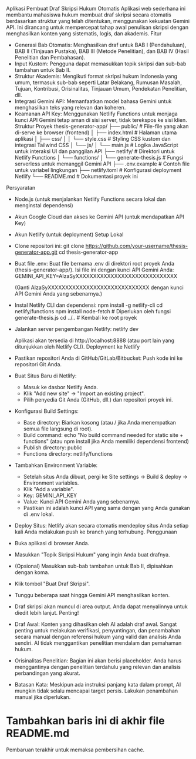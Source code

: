 Aplikasi Pembuat Draf Skripsi Hukum Otomatis
Aplikasi web sederhana ini membantu mahasiswa hukum membuat draf skripsi secara otomatis berdasarkan struktur yang telah ditentukan, menggunakan kekuatan Gemini API. Ini dirancang untuk mempercepat tahap awal penulisan skripsi dengan menghasilkan konten yang sistematis, logis, dan akademis.
Fitur
 * Generasi Bab Otomatis: Menghasilkan draf untuk BAB I (Pendahuluan), BAB II (Tinjauan Pustaka), BAB III (Metode Penelitian), dan BAB IV (Hasil Penelitian dan Pembahasan).
 * Input Kustom: Pengguna dapat memasukkan topik skripsi dan sub-bab tambahan untuk Bab II.
 * Struktur Akademis: Mengikuti format skripsi hukum Indonesia yang umum, termasuk sub-bab seperti Latar Belakang, Rumusan Masalah, Tujuan, Kontribusi, Orisinalitas, Tinjauan Umum, Pendekatan Penelitian, dll.
 * Integrasi Gemini API: Memanfaatkan model bahasa Gemini untuk menghasilkan teks yang relevan dan koheren.
 * Keamanan API Key: Menggunakan Netlify Functions untuk menjaga kunci API Gemini tetap aman di sisi server, tidak terekspos ke sisi klien.
Struktur Proyek
thesis-generator-app/
├── public/                 # File-file yang akan di-serve ke browser (frontend)
│   ├── index.html          # Halaman utama aplikasi
│   ├── css/
│   │   └── style.css       # Styling CSS kustom dan integrasi Tailwind CSS
│   └── js/
│       └── main.js         # Logika JavaScript untuk interaksi UI dan panggilan API
├── netlify/                # Direktori untuk Netlify Functions
│   └── functions/
│       └── generate-thesis.js # Fungsi serverless untuk memanggil Gemini API
├── .env.example            # Contoh file untuk variabel lingkungan
├── netlify.toml            # Konfigurasi deployment Netlify
└── README.md               # Dokumentasi proyek ini

Persyaratan
 * Node.js (untuk menjalankan Netlify Functions secara lokal dan menginstal dependensi)
 * Akun Google Cloud dan akses ke Gemini API (untuk mendapatkan API Key)
 * Akun Netlify (untuk deployment)
Setup Lokal
 * Clone repositori ini:
   git clone https://github.com/your-username/thesis-generator-app.git
cd thesis-generator-app

 * Buat file .env:
   Buat file bernama .env di direktori root proyek Anda (thesis-generator-app/). Isi file ini dengan kunci API Gemini Anda:
   GEMINI_API_KEY=AIzaSyXXXXXXXXXXXXXXXXXXXXXXXXXXXXX

   (Ganti AIzaSyXXXXXXXXXXXXXXXXXXXXXXXXXXXXX dengan kunci API Gemini Anda yang sebenarnya.)
 * Instal Netlify CLI dan dependensi:
   npm install -g netlify-cli
cd netlify/functions
npm install node-fetch # Diperlukan oleh fungsi generate-thesis.js
cd ../.. # Kembali ke root proyek

 * Jalankan server pengembangan Netlify:
   netlify dev

   Aplikasi akan tersedia di http://localhost:8888 (atau port lain yang ditunjukkan oleh Netlify CLI).
Deployment ke Netlify
 * Pastikan repositori Anda di GitHub/GitLab/Bitbucket:
   Push kode ini ke repositori Git Anda.
 * Buat Situs Baru di Netlify:
   * Masuk ke dasbor Netlify Anda.
   * Klik "Add new site" -> "Import an existing project".
   * Pilih penyedia Git Anda (GitHub, dll.) dan repositori proyek ini.
 * Konfigurasi Build Settings:
   * Base directory: Biarkan kosong (atau / jika Anda menempatkan semua file langsung di root).
   * Build command: echo "No build command needed for static site + functions" (atau npm install jika Anda memiliki dependensi frontend)
   * Publish directory: public
   * Functions directory: netlify/functions
 * Tambahkan Environment Variable:
   * Setelah situs Anda dibuat, pergi ke Site settings -> Build & deploy -> Environment variables.
   * Klik "Add a variable".
   * Key: GEMINI_API_KEY
   * Value: Kunci API Gemini Anda yang sebenarnya.
   * Pastikan ini adalah kunci API yang sama dengan yang Anda gunakan di .env lokal.
 * Deploy Situs:
   Netlify akan secara otomatis mendeploy situs Anda setiap kali Anda melakukan push ke branch yang terhubung.
Penggunaan
 * Buka aplikasi di browser Anda.
 * Masukkan "Topik Skripsi Hukum" yang ingin Anda buat drafnya.
 * (Opsional) Masukkan sub-bab tambahan untuk Bab II, dipisahkan dengan koma.
 * Klik tombol "Buat Draf Skripsi".
 * Tunggu beberapa saat hingga Gemini API menghasilkan konten.
 * Draf skripsi akan muncul di area output. Anda dapat menyalinnya untuk diedit lebih lanjut.
Penting!
 * Draf Awal: Konten yang dihasilkan oleh AI adalah draf awal. Sangat penting untuk melakukan verifikasi, penyuntingan, dan penambahan secara manual dengan referensi hukum yang valid dan analisis Anda sendiri. AI tidak menggantikan penelitian mendalam dan pemahaman hukum.
 * Orisinalitas Penelitian: Bagian ini akan berisi placeholder. Anda harus menggantinya dengan penelitian terdahulu yang relevan dan analisis perbandingan yang akurat.
 * Batasan Kata: Meskipun ada instruksi panjang kata dalam prompt, AI mungkin tidak selalu mencapai target persis. Lakukan penambahan manual jika diperlukan.
# Tambahkan baris ini di akhir file README.md
Pembaruan terakhir untuk memaksa pembersihan cache.
